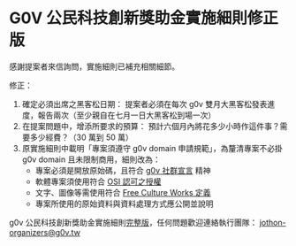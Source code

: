 # G0V 公民科技創新獎助金實施細則修正版

感謝提案者來信詢問，實施細則已補充相關細節。

修正：

1. 確定必須出席之黑客松日期： 提案者必須在每次 g0v 雙月大黑客松發表進度，報告兩次（至少親自在七月一日大黑客松到場一次）
2. 在提案問題中，增添所要求的預算： 預計六個月內將花多少小時作這件事？需要多少經費？（30 萬到 50 萬）
3. 原實施細則中載明「專案須遵守 g0v domain 申請規範」，為釐清專案不必掛 g0v domain 且未限制商用，細則改為：
    * 專案必須是開放原始碼，且符合 [g0v 社群宣言](http://g0v.tw/zh-TW/manifesto.html) 精神
    * 軟體專案須使用符合 [OSI 認可之授權](https://opensource.org/licenses)
    * 文字、圖像等需使用符合 [Free Culture Works 定義](https://creativecommons.org/share-your-work/public-domain/freeworks/)
    * 專案所使用的原始資料與資料處理方式應公開並說明

g0v 公民科技創新獎助金實施細則[完整版](https://docs.google.com/document/d/1gqeMRi4xurYrp9FsjTMqk1niJYqPVJ2SzekFD4G-yvw/edit?usp=sharing)，任何問題歡迎連絡執行團隊： [jothon-organizers@g0v.tw](jothon-organizers@g0v.tw)



